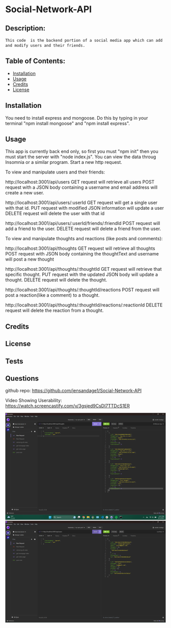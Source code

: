 # Social-Network-API


## Description:
    This code  is the backend portion of a social media app which can add and modify users and their friends.  

## Table of Contents:
* [Installation](#installation)
* [Usage](#usage)
* [Credits](#credits)
* [License](#license)

## Installation
You need to install express and mongoose. Do this by typing in your terminal "npm install mongoose" and "npm install express".  

## Usage
This app is currently back end only, so first you must "npm init" then you  must start the server with "node index.js". You can view the data throug Insomnia or a similar program. Start a new http request.

To view and manipulate users and their friends: 

http://localhost:3001/api/users
GET request will retrieve all users
POST request with a JSON body containing a username and email address will create a new user. 

http://localhost:3001/api/users/:userId
GET request will get a single user with that id.
PUT request with modified JSON information will update a user
DELETE request will delete the user with that id

http://localhost:3001/api/users/:userId/friends/:friendId
POST request will add a friend to the user. 
DELETE request will delete a friend from the user. 

To view and manipulate thoughts and reactions (like posts and comments):

http://localhost:3001/api/thoughts
GET request will retrieve all thoughts
POST request with JSON body containing the thoughtText and username will post a new thought

http://localhost:3001/api/thoughts/:thoughtId
GET request will retrieve that specific thought.
PUT request with the updated JSON body will update a thought.
DELETE request will delete the thought.

http://localhost:3001/api/thoughts/:thoughtId/reactions
POST request will post a reaction(like a comment) to a thought.

http://localhost:3001/api/thoughts/:thoughtId/reactions/:reactionId
DELETE request will delete the reaction from a thought. 

## Credits

## License  

## Tests


## Questions

github repo:
https://github.com/jensandage1/Social-Network-API

 Video Showing Userability:
 https://watch.screencastify.com/v/3gsjed9CsDl7TTDcS1ER

![screenshot of Insomnia showing all current thoughts](<utils/Screenshot 2023-09-11 123805.png>)![screenshot of Insomnia showing all current users](<utils/Screenshot 2023-09-11 123819.png>)